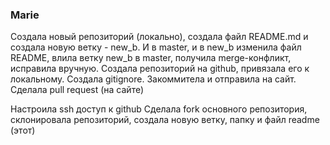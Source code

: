 ### Marie

Создала новый репозиторий (локально), создала файл README.md и создала новую ветку - new_b.
И в master, и в new_b изменила файл README, влила ветку new_b в master, получила merge-конфликт, исправила вручную.
Создала репозиторий на github, привязала его к локальному. Создала gitignore. 
Закоммитела и отправила на сайт. Сделала pull request (на сайте)

Настроила ssh доступ к github
Сделала fork основного репозитория, склонировала репозиторий, 
создала новую ветку, папку и файл readme (этот)


